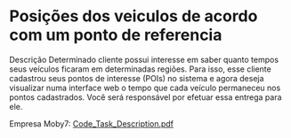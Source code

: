 # Posições dos veiculos de acordo com um ponto de referencia

Descrição 
Determinado cliente possui interesse em saber quanto tempos seus veículos ficaram em 
determinadas regiões. Para isso, esse cliente cadastrou seus pontos de interesse (POIs) no 
sistema e agora deseja visualizar numa interface web o tempo que cada veículo permaneceu 
nos pontos cadastrados. Você será responsável por efetuar essa entrega para ele.

Empresa Moby7:
[Code_Task_Description.pdf](https://github.com/otaviobs/ponto-referencia/files/9275048/Code_Task_Description.pdf)
